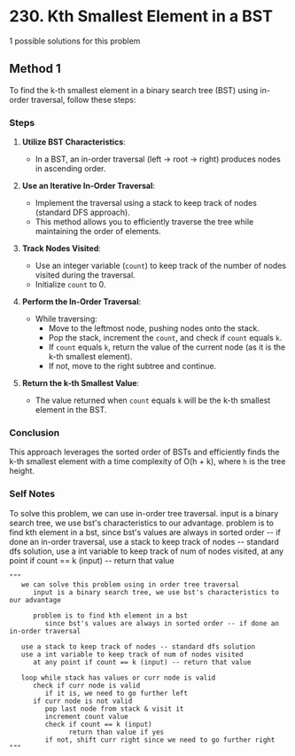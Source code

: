 # 230. Kth Smallest Element in a BST

1 possible solutions for this problem  

## Method 1

To find the k-th smallest element in a binary search tree (BST) using in-order traversal, follow these steps:

### Steps

1. **Utilize BST Characteristics**:
   - In a BST, an in-order traversal (left -> root -> right) produces nodes in ascending order.

2. **Use an Iterative In-Order Traversal**:
   - Implement the traversal using a stack to keep track of nodes (standard DFS approach).
   - This method allows you to efficiently traverse the tree while maintaining the order of elements.

3. **Track Nodes Visited**:
   - Use an integer variable (`count`) to keep track of the number of nodes visited during the traversal.
   - Initialize `count` to 0.

4. **Perform the In-Order Traversal**:
   - While traversing:
     - Move to the leftmost node, pushing nodes onto the stack.
     - Pop the stack, increment the `count`, and check if `count` equals `k`.
     - If `count` equals `k`, return the value of the current node (as it is the k-th smallest element).
     - If not, move to the right subtree and continue.

5. **Return the k-th Smallest Value**:
   - The value returned when `count` equals `k` will be the k-th smallest element in the BST.

### Conclusion
This approach leverages the sorted order of BSTs and efficiently finds the k-th smallest element with a time complexity of O(h + k), where `h` is the tree height.


### Self Notes
To solve this problem, we can use in-order tree traversal. input is a binary search tree, we use bst's characteristics to our advantage. problem is to find kth element in a bst, since bst's values are always in sorted order -- if done an in-order traversal, use a stack to keep track of nodes -- standard dfs solution, use a int variable to keep track of num of nodes visited, at any point if count == k (input) -- return that value


```
"""
   we can solve this problem using in order tree traversal
      input is a binary search tree, we use bst's characteristics to our advantage

      problem is to find kth element in a bst
         since bst's values are always in sorted order -- if done an in-order traversal

   use a stack to keep track of nodes -- standard dfs solution
   use a int variable to keep track of num of nodes visited
      at any point if count == k (input) -- return that value

   loop while stack has values or curr node is valid
      check if curr node is valid
         if it is, we need to go further left
      if curr node is not valid
         pop last node from stack & visit it
         increment count value
         check if count == k (input)
               return than value if yes
         if not, shift curr right since we need to go further right
"""
```

